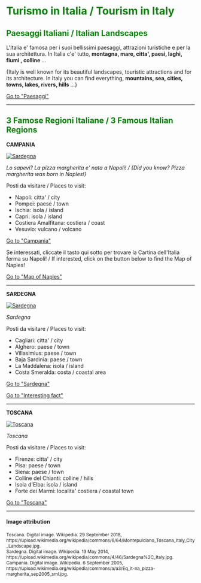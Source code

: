 <h1 style="color:green;"> Turismo in Italia / Tourism in Italy </h1>

<h2 style="color:green;"> Paesaggi Italiani / Italian Landscapes </h2>

<p lang="it"> L'Italia e' famosa per i suoi bellissimi paesaggi, attrazioni turistiche e per la sua architettura. In Italia c'e' tutto, <strong> montagna, mare, citta', paesi, laghi, fiumi , colline </strong> ... </p>
  
<p lang="eng"> {Italy is well known for its beautiful landscapes, touristic attractions and for its architecture. In Italy you can find everything, <strong> mountains, sea, cities, towns, lakes, rivers, hills </strong>...} </p> 
  
<p>
<a style="float:right:" href="paesaggi.html" class="btn2">Go to "Paesaggi"</a>
</p>
<div style="clear.both;"> </div>

<hr>

<h2 style="color:green;"> 3 Famose Regioni Italiane / 3 Famous Italian Regions </h2>

<p> <strong> CAMPANIA </strong> </p>

<p>
   <a href="https://upload.wikimedia.org/wikipedia/commons/a/a3/Eq_it-na_pizza-margherita_sep2005_sml.jpg" 
 title="Sardegna">
     
 <img class="imgLeft"
 src="https://upload.wikimedia.org/wikipedia/commons/a/a3/Eq_it-na_pizza-margherita_sep2005_sml.jpg" alt="Sardegna">

 </a>

<p lang="it"> <i> Lo sapevi? La pizza margherita e' nata a Napoli! / {Did you know? Pizza margherita was born in Naples!} </i> </p>
 
 <p style="clear:both;"></p>

<p> Posti da visitare / Places to visit: </p>

<ul style="list-style-type:disc">
  <li> Napoli: citta' / city </li>
  <li> Pompei: paese / town </li>
  <li> Ischia: isola / island </li>
  <li> Capri: isola / island </li>
  <li> Costiera Amalfitana: costiera / coast </li>
  <li> Vesuvio: vulcano / volcano </li>
</ul>

<p>
<a style="float:right:" href="imagescampania.html" class="btn2">Go to "Campania"</a>
</p>
<div style="clear.both;"> </div>

<p> Se interessati, cliccate il tasto qui sotto per trovare la Cartina dell'Italia ferma su Napoli! / If interested, click on the button below to find the Map of Naples! </p>
<p>
<a style="float:right:" href="map.html" class="btn2">Go to "Map of Naples"</a>
</p>
<div style="clear.both;"> </div>

<hr>
<p> <strong> SARDEGNA </strong> </p>

<p>
   <a href="https://upload.wikimedia.org/wikipedia/commons/4/46/Sardegna%2C_Italy.jpg" 
 title="Sardegna">
     
 <img class="imgLeft"
 src="https://upload.wikimedia.org/wikipedia/commons/4/46/Sardegna%2C_Italy.jpg" alt="Sardegna">

 </a>

<p lang="it"> <i> Sardegna </i> </p>
 
 <p style="clear:both;"></p>

<p> Posti da visitare / Places to visit: </p>

<ul style="list-style-type:disc">
  <li> Cagliari: citta' / city </li>
  <li> Alghero: paese / town </li>
  <li> Villasimius: paese / town </li>
  <li> Baja Sardinia: paese / town </li>
  <li> La Maddalena: isola / island </li>
  <li> Costa Smeralda: costa / coastal area </li>
</ul>

<p>
<a style="float:right:" href="imagessardinia.html" class="btn2">Go to "Sardegna"</a>
</p>
<div style="clear.both;"> </div>

<p>
<a style="float:right:" href="famousregions.html" class="btn2"> Go to "Interesting fact" </a>
</p>
<div style="clear.both;"> </div>

<hr>
<p> <strong> TOSCANA </strong> </p>

<p>
   <a href="https://upload.wikimedia.org/wikipedia/commons/6/64/Montepulciano_Toscana_Italy_City_Landscape.jpg" 
 title="Toscana">
     
 <img class="imgLeft"
 src="https://upload.wikimedia.org/wikipedia/commons/6/64/Montepulciano_Toscana_Italy_City_Landscape.jpg" alt="Toscana">

 </a>

<p lang="it"> <i> Toscana </i> </p>
 
 <p style="clear:both;"></p>

<p> Posti da visitare / Places to visit: </p>

<ul style="list-style-type:disc">
  <li> Firenze: citta' / city </li>
  <li> Pisa: paese / town </li>
  <li> Siena: paese / town </li>
  <li> Colline del Chianti: colline / hills </li>
  <li> Isola d'Elba: isola / island </li>
  <li> Forte dei Marmi: localita' costiera / coastal town </li>
</ul>

<p>
<a style="float:right:" href="imagestoscana.html" class="btn2">Go to "Toscana"</a>
</p>
<div style="clear.both;"> </div>



<hr> 
<h4>Image attribution</h4>
<p style="font-size:85%;"> 
Toscana. Digital image. Wikipedia. 29 September 2018, https://upload.wikimedia.org/wikipedia/commons/6/64/Montepulciano_Toscana_Italy_City_Landscape.jpg. <br>
Sardegna. Digital image. Wikipedia. 13 May 2014, https://upload.wikimedia.org/wikipedia/commons/4/46/Sardegna%2C_Italy.jpg. <br>
Campania. Digital image. Wikipedia. 6 September 2005, https://upload.wikimedia.org/wikipedia/commons/a/a3/Eq_it-na_pizza-margherita_sep2005_sml.jpg. <br>
</p>


